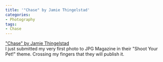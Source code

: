 ```yaml
---
title: '"Chase" by Jamie Thingelstad'
categories:
- Photography
tags:
- Chase
---
```


["Chase" by Jamie Thingelstad](http://www.jpgmag.com/photos/1657952#ShareThis)  
I just submitted my very first photo to JPG Magazine in their "Shoot Your Pet!" theme. Crossing my fingers that they will publish it.
